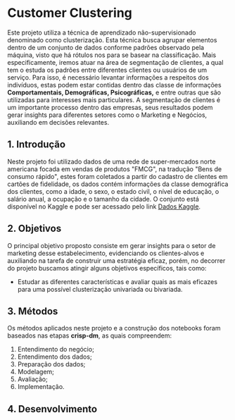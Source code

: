 # Customer Clustering

Este projeto utiliza a técnica de aprendizado não-supervisionado denominado como clusterização. Esta técnica busca agrupar elementos dentro de um conjunto de dados conforme padrões observado pela máquina, visto que há rótulos nos para se basear na classificação. Mais especificamente, iremos atuar na área de segmentação de clientes, a qual tem o estuda os padrões entre diferentes clientes ou usuários de um serviço. Para isso, é necessário levantar informações a respeitos dos indivíduos, estas podem estar contidas dentro das classe de informações $\textbf{Comportamentais, Demográficas, Psicográficas,}$ e entre outras que são utilizadas para interesses mais particulares. A segmentação de clientes é um importante processo dentro das empresas, seus resultados podem gerar insights para diferentes setores como o Marketing e Negócios, auxiliando em decisões relevantes.

## 1. Introdução

Neste projeto foi utilizado dados de uma rede de super-mercados norte americana focada em vendas de produtos "FMCG", na tradução "Bens de consumo rápido", estes foram coletados a partir do cadastro de clientes em cartões de fidelidade, os dados contém informações da classe demográfica dos clientes, como a idade, o sexo, o estado civil, o nível de educação, o salário anual, a ocupação e o tamanho da cidade. O conjunto está disponível no Kaggle e pode ser acessado pelo link [Dados Kaggle](https://www.kaggle.com/datasets/dev0914sharma/customer-clustering). 

## 2. Objetivos

O principal objetivo proposto consiste em gerar insights para o setor de marketing desse estabelecimento, evidenciando os clientes-alvos e auxiliando na tarefa de construir uma estratégia eficaz, porém, no decorrer do projeto buscamos atingir alguns objetivos específicos, tais como:

- Estudar as diferentes características e avaliar quais as mais eficazes para uma possível clusterização univariada ou bivariada.

## 3. Métodos

Os métodos aplicados neste projeto e a construção dos notebooks foram baseados nas etapas $\textbf{crisp-dm}$, as quais compreendem:

1. Entendimento do negócio;
2. Entendimento dos dados;
3. Preparação dos dados;
4. Modelagem;
5. Avaliação;
6. Implementação.

  

  ## 4. Desenvolvimento
